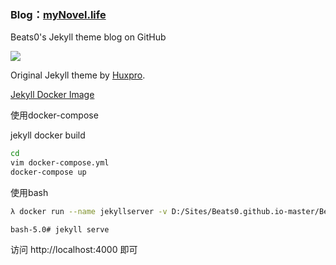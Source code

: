### Blog：[myNovel.life](myNovel.life)

Beats0's Jekyll theme blog on GitHub<br>

[![](https://data.jsdelivr.com/v1/package/gh/Beats0/beats0.github.io/badge)](https://www.jsdelivr.com/package/gh/Beats0/beats0.github.io)

Original Jekyll theme by [Huxpro](https://github.com/Huxpro/huxpro.github.io).<br>

[Jekyll Docker Image](https://hub.docker.com/r/jekyll/jekyll/)

使用docker-compose

jekyll docker build

```bash
cd
vim docker-compose.yml
docker-compose up
```

使用bash

```bash
λ docker run --name jekyllserver -v D:/Sites/Beats0.github.io-master/Beats0.github.io:/srv/jekyll -p 4000:4000 -it jekyll/jekyll:builder bash
```
```
bash-5.0# jekyll serve
```

访问 http://localhost:4000 即可